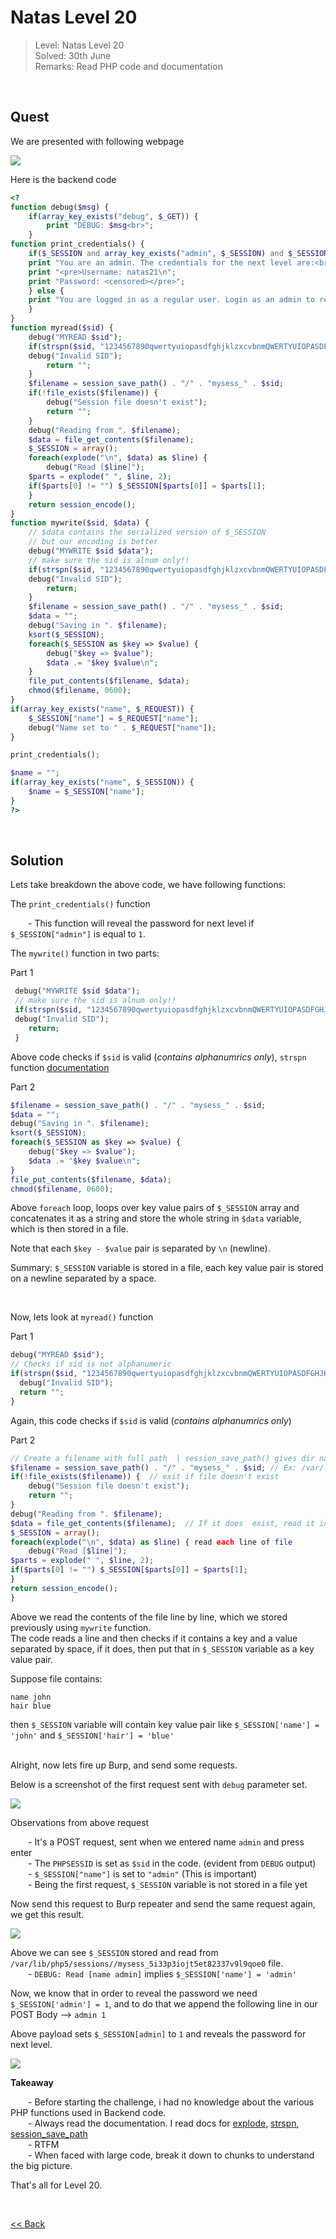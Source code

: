 # Natas Level 20
> Level: Natas Level 20<br/>
> Solved: 30th June<br/>
> Remarks: Read PHP code and documentation<br/>
<br/>

## Quest
We are presented with following webpage

![](./images/Level20.png)


Here is the backend code
```php
<?
function debug($msg) { 
    if(array_key_exists("debug", $_GET)) {
        print "DEBUG: $msg<br>";
    }
function print_credentials() { 
    if($_SESSION and array_key_exists("admin", $_SESSION) and $_SESSION["admin"] == 1) {
    print "You are an admin. The credentials for the next level are:<br>";
    print "<pre>Username: natas21\n";
    print "Password: <censored></pre>";
    } else {
    print "You are logged in as a regular user. Login as an admin to retrieve credentials for natas21.";
    }
}
function myread($sid) { 
    debug("MYREAD $sid"); 
    if(strspn($sid, "1234567890qwertyuiopasdfghjklzxcvbnmQWERTYUIOPASDFGHJKLZXCVBNM-") != strlen($sid)) {
    debug("Invalid SID"); 
        return "";
    }
    $filename = session_save_path() . "/" . "mysess_" . $sid;
    if(!file_exists($filename)) {
        debug("Session file doesn't exist");
        return "";
    }
    debug("Reading from ". $filename);
    $data = file_get_contents($filename);
    $_SESSION = array();
    foreach(explode("\n", $data) as $line) {
        debug("Read [$line]");
    $parts = explode(" ", $line, 2);
    if($parts[0] != "") $_SESSION[$parts[0]] = $parts[1];
    }
    return session_encode();
}
function mywrite($sid, $data) { 
    // $data contains the serialized version of $_SESSION
    // but our encoding is better
    debug("MYWRITE $sid $data"); 
    // make sure the sid is alnum only!!
    if(strspn($sid, "1234567890qwertyuiopasdfghjklzxcvbnmQWERTYUIOPASDFGHJKLZXCVBNM-") != strlen($sid)) {
    debug("Invalid SID"); 
        return;
    }
    $filename = session_save_path() . "/" . "mysess_" . $sid;
    $data = "";
    debug("Saving in ". $filename);
    ksort($_SESSION);
    foreach($_SESSION as $key => $value) {
        debug("$key => $value");
        $data .= "$key $value\n";
    }
    file_put_contents($filename, $data);
    chmod($filename, 0600);
}
if(array_key_exists("name", $_REQUEST)) {
    $_SESSION["name"] = $_REQUEST["name"];
    debug("Name set to " . $_REQUEST["name"]);
}

print_credentials();

$name = "";
if(array_key_exists("name", $_SESSION)) {
    $name = $_SESSION["name"];
}
?>
```
<br/>

## Solution

Lets take breakdown the above code, we have following functions:

The `print_credentials()` function<br/>

  - This function will reveal the password for next level if `$_SESSION["admin"]` is equal to `1`.


The `mywrite()` function in two parts:

Part 1
```php
 debug("MYWRITE $sid $data"); 
 // make sure the sid is alnum only!!
 if(strspn($sid, "1234567890qwertyuiopasdfghjklzxcvbnmQWERTYUIOPASDFGHJKLZXCVBNM-") != strlen($sid)) {
 debug("Invalid SID"); 
    return;
 }
```
Above code checks if `$sid` is valid (_contains alphanumrics only_), `strspn` function [documentation](https://www.php.net/manual/en/function.strspn.php)

Part 2
```php
$filename = session_save_path() . "/" . "mysess_" . $sid;
$data = "";
debug("Saving in ". $filename);
ksort($_SESSION);
foreach($_SESSION as $key => $value) {
    debug("$key => $value");
    $data .= "$key $value\n";
}
file_put_contents($filename, $data);
chmod($filename, 0600);
```
Above `foreach` loop, loops over key value pairs of `$_SESSION` array and concatenates it as a string and store the whole string in `$data` variable, which is then stored in a file.<br/>

Note that each `$key - $value` pair is separated by `\n` (newline).

<span id=yellow>Summary:</span> `$_SESSION` variable is stored in a file, each key value pair is stored on a newline separated by a space.

<br/>

Now, lets look at `myread()` function<br/>

Part 1
```php
debug("MYREAD $sid"); 
// Checks if sid is not alphanumeric
if(strspn($sid, "1234567890qwertyuiopasdfghjklzxcvbnmQWERTYUIOPASDFGHJKLZXCVBNM-") != strlen($sid)) {
  debug("Invalid SID"); 
  return "";
}
```
Again, this code checks if `$sid` is valid (_contains alphanumrics only_)

Part 2
```php
// Create a filename with full path  | session_save_path() gives dir name, rest things are concatenated
$filename = session_save_path() . "/" . "mysess_" . $sid; // Ex: /var/lib/php5/sessions//mysess_5i33p3iojt5et82337v9l9qoe0
if(!file_exists($filename)) {  // exit if file doesn't exist
    debug("Session file doesn't exist");
    return "";
}
debug("Reading from ". $filename);
$data = file_get_contents($filename);  // If it does  exist, read it into $data var
$_SESSION = array();
foreach(explode("\n", $data) as $line) { read each line of file
    debug("Read [$line]");
$parts = explode(" ", $line, 2);
if($parts[0] != "") $_SESSION[$parts[0]] = $parts[1];
}
return session_encode();
}
```

Above we read the contents of the file line by line, which we stored previously using `mywrite` function.<br/> The code reads a line and then checks if it contains a key and a value separated by space, if it does, then put that in `$_SESSION` variable as a key value pair.

Suppose file contains:
```
name john
hair blue
```
then `$_SESSION` variable will contain key value pair like `$_SESSION['name'] = 'john'` and `$_SESSION['hair'] = 'blue'`
<br/><br/>

Alright, now lets fire up Burp, and send some requests.<br/>

Below is a screenshot of the first request sent with `debug` parameter set.

![](./images/Level20.1_solution.png)

Observations from above request

  - It's a POST request, sent when we entered name `admin` and press enter<br/>
  - The `PHPSESSID` is set as `$sid` in the code. (evident from `DEBUG` output)<br/>
  - `$_SESSION["name"]` is set to `"admin"`  (This is important)<br/>
  - Being the first request, `$_SESSION` variable is not stored in a file yet<br/>


Now send this request to Burp repeater and send the same request again, we get this result.

![](./images/Level20.2_solution.png)

Above we can see `$_SESSION` stored and read from `/var/lib/php5/sessions//mysess_5i33p3iojt5et82337v9l9qoe0` file.<br/>
  - `DEBUG: Read [name admin]`  implies `$_SESSION['name'] = 'admin'`

Now, we know that in order to reveal the password we need `$_SESSION['admin'] = 1`, and to do that we append the following line in our POST Body --> 
`admin 1 `


Above payload sets `$_SESSION[admin]` to `1` and reveals the password for next level.

![](./images/Level20_solution.png)



<span id=green>**Takeaway**</span><br/>

  - Before starting the challenge, i had no knowledge about the various PHP functions used in Backend code.<br/>
  - Always read the documentation. I read docs for [explode](https://www.php.net/manual/en/function.explode.php), [strspn](https://www.php.net/manual/en/function.strspn.php), [session_save_path](https://www.php.net/manual/en/function.session-save-path.php) <br/>
  - RTFM<br/>
  - When faced with large code, break it down to chunks to understand the big picture.
<br/>

That's all for Level 20. 

<br/>

[<< Back](https://grey-fish.github.io/Natas/index.html)
